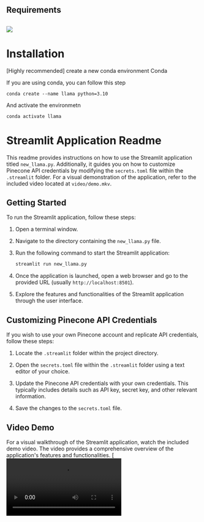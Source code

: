 ## Requirements
![](https://img.shields.io/badge/python-3.10-green.svg)
----
# Installation
[Highly recommended] create a new conda environment
Conda

If you are using conda, you can follow this step
~~~
conda create --name llama python=3.10
~~~
And activate the environmetn
~~~
conda activate llama
~~~

# Streamlit Application Readme

This readme provides instructions on how to use the Streamlit application titled `new_llama.py`. Additionally, it guides you on how to customize Pinecone API credentials by modifying the `secrets.toml` file within the `.streamlit` folder. For a visual demonstration of the application, refer to the included video located at `video/demo.mkv`.

## Getting Started

To run the Streamlit application, follow these steps:

1. Open a terminal window.

2. Navigate to the directory containing the `new_llama.py` file.

3. Run the following command to start the Streamlit application:

    ```bash
    streamlit run new_llama.py
    ```

4. Once the application is launched, open a web browser and go to the provided URL (usually `http://localhost:8501`).

5. Explore the features and functionalities of the Streamlit application through the user interface.

## Customizing Pinecone API Credentials

If you wish to use your own Pinecone account and replicate API credentials, follow these steps:

1. Locate the `.streamlit` folder within the project directory.

2. Open the `secrets.toml` file within the `.streamlit` folder using a text editor of your choice.

3. Update the Pinecone API credentials with your own credentials. This typically includes details such as API key, secret key, and other relevant information.

4. Save the changes to the `secrets.toml` file.

## Video Demo
For a visual walkthrough of the Streamlit application, watch the included demo video. The video provides a comprehensive overview of the application's features and functionalities.
[![Video](https://github.com/irfanfadhullah/Chatbot-Llama/blob/main/video/demo.mkv?raw)
